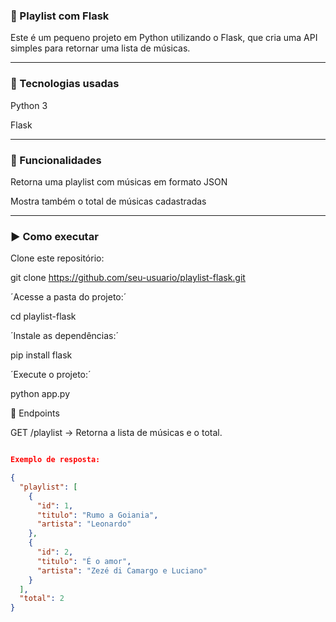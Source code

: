 ### 🎵 Playlist com Flask

Este é um pequeno projeto em Python utilizando o Flask, que cria uma API simples para retornar uma lista de músicas.

---

### 🚀 Tecnologias usadas

Python 3

Flask

---

### 📌 Funcionalidades

Retorna uma playlist com músicas em formato JSON

Mostra também o total de músicas cadastradas

---

### ▶️ Como executar

Clone este repositório:

git clone https://github.com/seu-usuario/playlist-flask.git


´Acesse a pasta do projeto:´

cd playlist-flask


´Instale as dependências:´

pip install flask


´Execute o projeto:´

python app.py

📍 Endpoints

GET /playlist → Retorna a lista de músicas e o total.


```Json 

Exemplo de resposta:

{
  "playlist": [
    {
      "id": 1,
      "titulo": "Rumo a Goiania",
      "artista": "Leonardo"
    },
    {
      "id": 2,
      "titulo": "É o amor",
      "artista": "Zezé di Camargo e Luciano"
    }
  ],
  "total": 2
}
